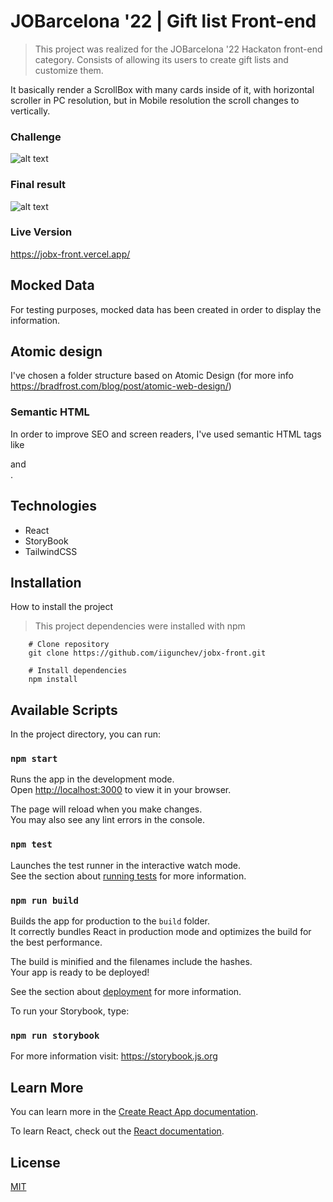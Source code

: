 # JOBarcelona '22 | Gift list Front-end

> This project was realized for the JOBarcelona '22 Hackaton front-end category.
> Consists of allowing its users to create gift lists and customize them.

It basically render a ScrollBox with many cards inside of it, with horizontal scroller in PC resolution, but in Mobile resolution the scroll changes to vertically.

### Challenge

![alt text](https://ibb.co/pzvPvJ0)

### Final result

![alt text](https://ibb.co/vhyssrk)

### Live Version

https://jobx-front.vercel.app/

## Mocked Data

For testing purposes, mocked data has been created in order to display the information.


## Atomic design

I've chosen a folder structure based on Atomic Design (for more info https://bradfrost.com/blog/post/atomic-web-design/)

### Semantic HTML

In order to improve SEO and screen readers, I've used semantic HTML tags like <article> and <section>.

## Technologies

- React
- StoryBook
- TailwindCSS

## Installation

How to install the project

> This project dependencies were installed with npm

```shell
    # Clone repository
    git clone https://github.com/iigunchev/jobx-front.git

    # Install dependencies
    npm install
```

## Available Scripts

In the project directory, you can run:

### `npm start`

Runs the app in the development mode.\
Open [http://localhost:3000](http://localhost:3000) to view it in your browser.

The page will reload when you make changes.\
You may also see any lint errors in the console.

### `npm test`

Launches the test runner in the interactive watch mode.\
See the section about [running tests](https://facebook.github.io/create-react-app/docs/running-tests) for more information.

### `npm run build`

Builds the app for production to the `build` folder.\
It correctly bundles React in production mode and optimizes the build for the best performance.

The build is minified and the filenames include the hashes.\
Your app is ready to be deployed!

See the section about [deployment](https://facebook.github.io/create-react-app/docs/deployment) for more information.

To run your Storybook, type:

### `npm run storybook`

For more information visit: https://storybook.js.org

## Learn More

You can learn more in the [Create React App documentation](https://facebook.github.io/create-react-app/docs/getting-started).

To learn React, check out the [React documentation](https://reactjs.org/).

## License

[MIT](https://opensource.org/licenses/MIT)